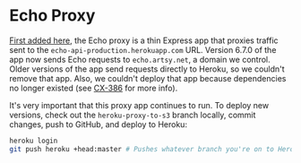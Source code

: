 # Echo Proxy

[First added here](https://github.com/artsy/echo/pull/59), the Echo proxy is a thin Express app that proxies traffic sent to the `echo-api-production.herokuapp.com` URL. Version 6.7.0 of the app now sends Echo requests to `echo.artsy.net`, a domain we control. Older versions of the app send requests directly to Heroku, so we couldn't remove that app. Also, we couldn't deploy that app because dependencies no longer existed (see [CX-386](https://artsyproduct.atlassian.net/browse/CX-386) for more info).

It's very important that this proxy app continues to run. To deploy new versions, check out the `heroku-proxy-to-s3` branch locally, commit changes, push to GitHub, and deploy to Heroku:

```sh
heroku login
git push heroku +head:master # Pushes whatever branch you're on to Heroku to deploy
```
